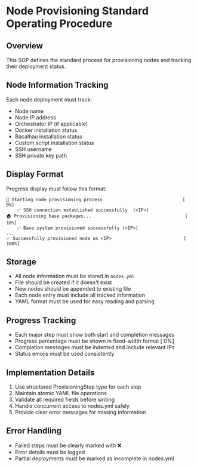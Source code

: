 # Node Provisioning Standard Operating Procedure

## Overview
This SOP defines the standard process for provisioning nodes and tracking their deployment status.

## Node Information Tracking
Each node deployment must track:
- Node name
- Node IP address
- Orchestrator IP (if applicable)
- Docker installation status
- Bacalhau installation status
- Custom script installation status
- SSH username
- SSH private key path

## Display Format
Progress display must follow this format:
```
🚀 Starting node provisioning process                              [   0%]
    ✅ SSH connection established successfully  (<IP>)   
🏠 Provisioning base packages...                                   [  10%]
    ✅ Base system provisioned successfully (<IP>)                        
...
✅ Successfully provisioned node on <IP>                           [ 100%]
```

## Storage
- All node information must be stored in `nodes.yml`
- File should be created if it doesn't exist
- New nodes should be appended to existing file
- Each node entry must include all tracked information
- YAML format must be used for easy reading and parsing

## Progress Tracking
- Each major step must show both start and completion messages
- Progress percentage must be shown in fixed-width format [  0%]
- Completion messages must be indented and include relevant IPs
- Status emojis must be used consistently

## Implementation Details
1. Use structured ProvisioningStep type for each step
2. Maintain atomic YAML file operations
3. Validate all required fields before writing
4. Handle concurrent access to nodes.yml safely
5. Provide clear error messages for missing information

## Error Handling
- Failed steps must be clearly marked with ❌
- Error details must be logged
- Partial deployments must be marked as incomplete in nodes.yml
